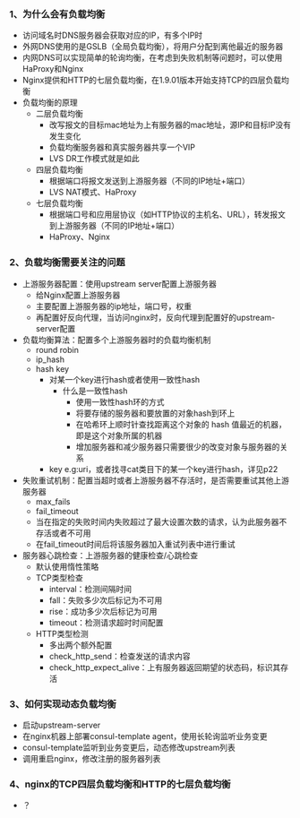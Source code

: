 ### 1、为什么会有负载均衡
- 访问域名时DNS服务器会获取对应的IP，有多个IP时
- 外网DNS使用的是GSLB（全局负载均衡），将用户分配到离他最近的服务器
- 内网DNS可以实现简单的轮询均衡，在考虑到失败机制等问题时，可以使用HaProxy和Nginx
- Nginx提供和HTTP的七层负载均衡，在1.9.01版本开始支持TCP的四层负载均衡
- 负载均衡的原理
    + 二层负载均衡
        - 改写报文的目标mac地址为上有服务器的mac地址，源IP和目标IP没有发生变化
        - 负载均衡服务器和真实服务器共享一个VIP
        - LVS DR工作模式就是如此
    + 四层负载均衡
        - 根据端口将报文发送到上游服务器（不同的IP地址+端口）
        - LVS NAT模式、HaProxy
    + 七层负载均衡
        - 根据端口号和应用层协议（如HTTP协议的主机名、URL），转发报文到上游服务器（不同的IP地址+端口）
        - HaProxy、Nginx
### 2、负载均衡需要关注的问题
- 上游服务器配置：使用upstream server配置上游服务器
    + 给Nginx配置上游服务器
    + 主要配置上游服务器的ip地址，端口号，权重
    + 再配置好反向代理，当访问nginx时，反向代理到配置好的upstream-server配置
- 负载均衡算法：配置多个上游服务器时的负载均衡机制
    + round robin
    + ip_hash
    + hash key
        - 对某一个key进行hash或者使用一致性hash
            + 什么是一致性hash
                - 使用一致性hash环的方式
                - 将要存储的服务器和要放置的对象hash到环上
                - 在哈希环上顺时针查找距离这个对象的 hash 值最近的机器，即是这个对象所属的机器
                - 增加服务器和减少服务器只需要很少的改变对象与服务器的关系
        - key e.g:uri，或者找寻cat类目下的某一个key进行hash，详见p22
- 失败重试机制：配置当超时或者上游服务器不存活时，是否需要重试其他上游服务器
    + max_fails
    + fail_timeout
    + 当在指定的失败时间内失败超过了最大设置次数的请求，认为此服务器不存活或者不可用
    + 在fail_timeout时间后将该服务器加入重试列表中进行重试
- 服务器心跳检查：上游服务器的健康检查/心跳检查
    + 默认使用惰性策略
    + TCP类型检查
        - interval：检测间隔时间
        - fall：失败多少次后标记为不可用
        - rise：成功多少次后标记为可用
        - timeout：检测请求超时时间配置
    + HTTP类型检测
        - 多出两个额外配置
        - check_http_send：检查发送的请求内容
        - check_http_expect_alive：上有服务器返回期望的状态码，标识其存活
### 3、如何实现动态负载均衡
- 启动upstream-server
- 在nginx机器上部署consul-template agent，使用长轮询监听业务变更
- consul-template监听到业务变更后，动态修改upstream列表
- 调用重启nginx，修改注册的服务器列表
### 4、nginx的TCP四层负载均衡和HTTP的七层负载均衡
- ？
